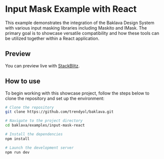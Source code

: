 # Input Mask Example with React

This example demonstrates the integration of the Baklava Design System with various input masking libraries including Maskito and IMask. The primary goal is to showcase versatile compatibility and how these tools can be utilized together within a React application.

## Preview

You can preview live with [StackBlitz](https://stackblitz.com/github/trendyol/baklava/tree/next/examples/input-mask-react).

## How to use

To begin working with this showcase project, follow the steps below to clone the repository and set up the environment:

```bash
# Clone the repository
git clone https://github.com/trendyol/baklava.git

# Navigate to the project directory
cd baklava/examples/input-mask-react

# Install the dependencies
npm install

# Launch the development server
npm run dev
```
